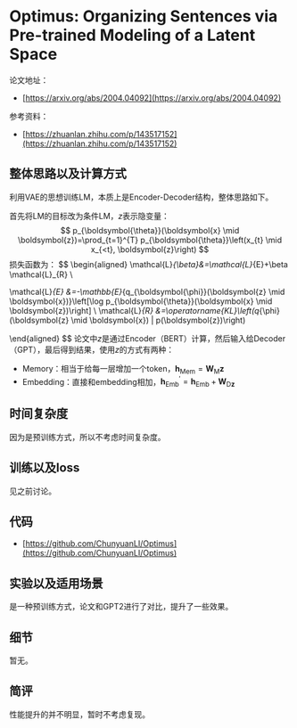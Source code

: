 # Optimus: Organizing Sentences via Pre-trained Modeling of a Latent Space

论文地址：

- [https://arxiv.org/abs/2004.04092](https://arxiv.org/abs/2004.04092)

参考资料：

- [https://zhuanlan.zhihu.com/p/143517152](https://zhuanlan.zhihu.com/p/143517152)



## 整体思路以及计算方式

利用VAE的思想训练LM，本质上是Encoder-Decoder结构，整体思路如下。

首先将LM的目标改为条件LM，$z$表示隐变量：
$$
p_{\boldsymbol{\theta}}(\boldsymbol{x} \mid \boldsymbol{z})=\prod_{t=1}^{T} p_{\boldsymbol{\theta}}\left(x_{t} \mid x_{<t}, \boldsymbol{z}\right)
$$
损失函数为：
$$
\begin{aligned}
\mathcal{L}_{\beta}&=\mathcal{L}_{E}+\beta \mathcal{L}_{R} \\

\mathcal{L}_{E} &=-\mathbb{E}_{q_{\boldsymbol{\phi}}(\boldsymbol{z} \mid \boldsymbol{x})}\left[\log p_{\boldsymbol{\theta}}(\boldsymbol{x} \mid \boldsymbol{z})\right] \\
\mathcal{L}_{R} &=\operatorname{KL}\left(q_{\phi}(\boldsymbol{z} \mid \boldsymbol{x}) \| p(\boldsymbol{z})\right)

\end{aligned}
$$
论文中$z$是通过Encoder（BERT）计算，然后输入给Decoder（GPT），最后得到结果，使用$z$的方式有两种：

- Memory：相当于给每一层增加一个token，$\boldsymbol{h}_{\mathrm{Mem}}=\mathbf{W}_{\mathrm{M}} \boldsymbol{z}$
- Embedding：直接和embedding相加，$\boldsymbol{h}_{\mathrm{Emb}}^{\prime}=\boldsymbol{h}_{\mathrm{Emb}}+\mathbf{W}_{\mathrm{D} \boldsymbol{z}}$





## 时间复杂度

因为是预训练方式，所以不考虑时间复杂度。



## 训练以及loss

见之前讨论。



## 代码

- [https://github.com/ChunyuanLI/Optimus](https://github.com/ChunyuanLI/Optimus)



## 实验以及适用场景

是一种预训练方式，论文和GPT2进行了对比，提升了一些效果。



## 细节

暂无。



## 简评

性能提升的并不明显，暂时不考虑复现。